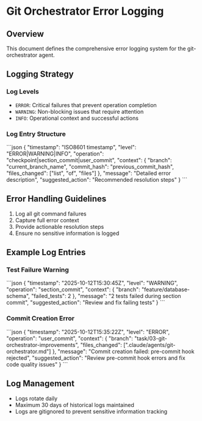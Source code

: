 # Git Orchestrator Error Logging

## Overview
This document defines the comprehensive error logging system for the git-orchestrator agent.

## Logging Strategy

### Log Levels
- `ERROR`: Critical failures that prevent operation completion
- `WARNING`: Non-blocking issues that require attention
- `INFO`: Operational context and successful actions

### Log Entry Structure
\`\`\`json
{
  "timestamp": "ISO8601 timestamp",
  "level": "ERROR|WARNING|INFO",
  "operation": "checkpoint|section_commit|user_commit",
  "context": {
    "branch": "current_branch_name",
    "commit_hash": "previous_commit_hash",
    "files_changed": ["list", "of", "files"]
  },
  "message": "Detailed error description",
  "suggested_action": "Recommended resolution steps"
}
\`\`\`

## Error Handling Guidelines
1. Log all git command failures
2. Capture full error context
3. Provide actionable resolution steps
4. Ensure no sensitive information is logged

## Example Log Entries

### Test Failure Warning
\`\`\`json
{
  "timestamp": "2025-10-12T15:30:45Z",
  "level": "WARNING",
  "operation": "section_commit",
  "context": {
    "branch": "feature/database-schema",
    "failed_tests": 2
  },
  "message": "2 tests failed during section commit",
  "suggested_action": "Review and fix failing tests"
}
\`\`\`

### Commit Creation Error
\`\`\`json
{
  "timestamp": "2025-10-12T15:35:22Z",
  "level": "ERROR",
  "operation": "user_commit",
  "context": {
    "branch": "task/03-git-orchestrator-improvements",
    "files_changed": [".claude/agents/git-orchestrator.md"]
  },
  "message": "Commit creation failed: pre-commit hook rejected",
  "suggested_action": "Review pre-commit hook errors and fix code quality issues"
}
\`\`\`

## Log Management
- Logs rotate daily
- Maximum 30 days of historical logs maintained
- Logs are gitignored to prevent sensitive information tracking
